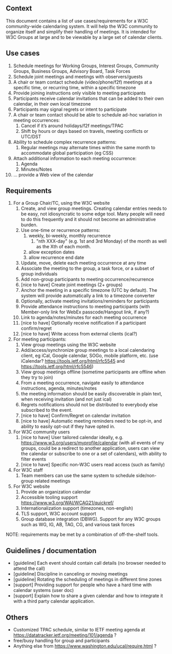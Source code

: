 ## Context

This document contains a list of use cases/requirements for a W3C community-wide calendaring system. It will help the W3C community to organize itself and simplify their handling of meetings. It is intended for W3C Groups at large and to be viewable by a large set of calendar clients.


## Use cases

1. Schedule meetings for Working Groups, Interest Groups, Community Groups, Business Groups, Advisory Board, Task Forces
1. Schedule joint meetings and meetings with observers/guests
1. A chair or team contact schedule (video/phone/f2f) meetings at a specific time, or recurring time, within a specific timezone
1. Provide joining instructions only visible to meeting participants
1. Participants receive calendar invitations that can be added to their own calendar, in their own local timezone
1. Participants may signal regrets or intent to participate
1. A chair or team contact should be able to schedule ad-hoc variation in meeting occurrences:
   1. Cancel if it’s around holidays/f2f meetings/TPAC
   1. Shift by hours or days based on travels, meeting conflicts or UTC/DST
1. Ability to schedule complex recurrence patterns:
   1. Regular meetings may alternate times within the same month to accommodate global participation (eg CSS)
1. Attach additional information to each meeting occurrence:
   1. Agenda
   2. Minutes/Notes
1. … provide a Web view of the calendar


## Requirements

1. For a Group Chair/TC, using the W3C website
   1. Create, and view group meetings. Creating calendar entries needs to be easy, not idiosyncratic to
      some edge tool. Many people will need to do this frequently and it
      should not become an administrative burden.
   1. Use one-time or recurrence patterns:
      1. weekly, bi-weekly, monthly recurrence
         1. "nth XXX-day" (e.g. 1st and 3rd Monday) of the month as well as the Xth of each month.
      1. allow exception dates
      1. allow recurrence end date
   1. Update, move, delete each meeting occurrence at any time
   1. Associate the meeting to the group, a task force, or a subset of group individuals
   1. Add non-group participants to meeting occurrence/recurrence
   1. [nice to have] Create joint meetings (2+ groups)
   1. Anchor the meeting in a specific timezone (UTC by default). The system will provide automatically a link to a timezone converter
   1. Optionally, activate meeting invitations/reminders for participants
   1. Provide attendance instructions to meeting participants (with Member-only link for WebEx passcode/Hangout link, if any?)
   1. Link to agenda/notes/minutes for each meeting occurrence
   1. [nice to have] Optionally receive notification if a participant confirm/regret
   1. [nice to have] Write access from external clients (ical?)
1. For meeting participants:
   1. View group meetings using the W3C website
   1. Add/access/synchronize group meetings to a local calendaring client, eg iCal, Google calendar, SOGo, mobile platform, etc. (use iCalendar? https://tools.ietf.org/html/rfc5545 and https://tools.ietf.org/html/rfc5546)
   1. View group meetings offline (sometime participants are offline when they try to join)
   1. From a meeting occurrence, navigate easily to attendance instructions, agenda, minutes/notes
   1. the meeting information should be easily discoverable in plain text, when receiving invitation (and not just ical)
   1. Regrets notifications should not be distributed to everybody else subscribed to the event.
   1. [nice to have] Confirm/Regret on calendar invitation
   1. [nice to have] Automatic meeting reminders need to be opt-in, and ability to easily opt-out if they have opted in.
1. For W3C community users
   1. [nice to have] User tailored calendar ideally, e.g. https://www.w3.org/users/myprofile/calendar (with all events of my groups, could be a redirect to another application, users can view the calendar or subscribe to one or a set of calendars), with ability to filter events
   1. [nice to have] Specific non-W3C users read access (such as family)
1. For W3C staff
   1. Team members can use the same system to schedule side/non-group related meetings
1. For W3C website
   1. Provide an organization calendar
   1. Accessible tooling support https://www.w3.org/WAI/WCAG21/quickref/
   1. Internationalization support (timezones, non-english)
   1. TLS support, W3C account support
   1. Group database integration (DBWG). Support for any W3C groups such as WG, IG, AB, TAG, CG, and various task forces

NOTE: requirements may be met by a combination of off-the-shelf tools.

## Guidelines / documentation

* [guideline] Each event should contain call details (no browser needed to attend the call)
* [guideline] Discipline in canceling or moving meetings
* [guideline] Rotating the scheduling of meetings in different time zones
* [support] Providing support for people who have a hard time with calendar systems (user doc)
* [support] Explain how to share a given calendar and how to integrate it with a third party calendar application.


## Others

* Customized TPAC schedule, similar to IETF meeting agenda at https://datatracker.ietf.org/meeting/101/agenda ?
* free/busy handling for group and participants
* Anything else from https://www.washington.edu/ucal/require.html ?
